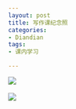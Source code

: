 ```yaml
---
layout: post
title: 写作课纪念照
categories:
- Diandian
tags:
- 课内学习

---
```

<p><img src="http://m3.img.srcdd.com/farm5/d/2012/0627/10/647D2D3B0F0873F1D473669EA744F33E_B500_900_500_375.JPEG" />‍</p>
<p><img src="http://m2.img.srcdd.com/farm5/d/2012/0627/10/1CEE05DA7771C9560E4CF0F37773FCB2_B500_900_500_46.PNG" />‍<br /></p>
<p></p>